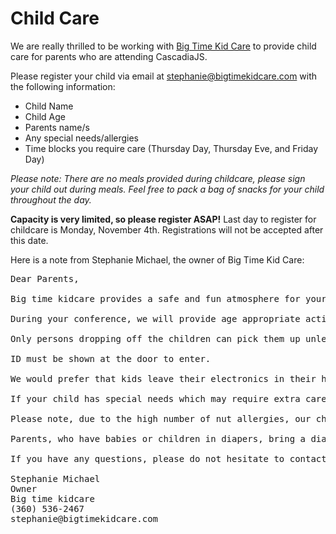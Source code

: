 # Child Care

We are really thrilled to be working with [Big Time Kid Care](http://www.bigtimekidcare.com) to provide child care for parents who are attending CascadiaJS. 

Please register your child via email at stephanie@bigtimekidcare.com with the following information:

* Child Name
* Child Age
* Parents name/s
* Any special needs/allergies
* Time blocks you require care (Thursday Day, Thursday Eve, and Friday Day)

*Please note: There are no meals provided during childcare, please sign your child out during meals. Feel free to pack a bag of snacks for your child throughout the day.*

**Capacity is very limited, so please register ASAP!** Last day to register for childcare is Monday, November 4th. Registrations will not be accepted after this date.

Here is a note from Stephanie Michael, the owner of Big Time Kid Care:
                                                                                                                                
<pre>
Dear Parents,

Big time kidcare provides a safe and fun atmosphere for your children during your event.  Our providers are experienced, CPR trained with national background checks and references, and ready to lead fun activities and crafts during the conference. We will be close by another conference room with plenty of toys and activities. 	

During your conference, we will provide age appropriate activities, games, toys and arts & crafts for children ages newborn to teens.  We will have portable cribs for tired infants and toddlers and any other necessary equipment.

Only persons dropping off the children can pick them up unless prior arrangements have been made. 

ID must be shown at the door to enter.

We would prefer that kids leave their electronics in their hotel room, as there are plenty of fun games and activities to play.  Big time kidcare is not responsible for any lost or damaged electronics.

If your child has special needs which may require extra care or attention, feel free to give us a call or email in advance so we can best prepare for their wellbeing.   Even if your child has mild autism, ADHD etc,  we need to know, to allow us to best take care of your child. We are trained in many levels of special needs. 

Please note, due to the high number of nut allergies, our child care room is a nut free environment. Please refrain from bringing any snacks containing nuts into the child care room.  Thank you for your understanding in this very important matter.   

Parents, who have babies or children in diapers, bring a diaper bag with diapers (cloth is ok), wipes, and bottles/formula/food/ change of clothes if applicable.  We provide swings, playpens, bouncy chairs, and age appropriate toys for your infant.  Parents nursing their babies are more than welcome to nurse in the childcare room, or you can take your child out to nurse, and bring them back after.  Please label all items in your diaper bag.  We are looking forward to taking wonderful care of, and having big time fun with your kids!  

If you have any questions, please do not hesitate to contact us. Call or email anytime. 

Stephanie Michael
Owner
Big time kidcare
(360) 536-2467  
stephanie@bigtimekidcare.com             
</pre>